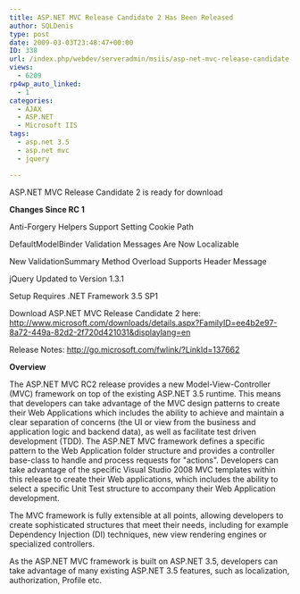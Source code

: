 ```yaml
---
title: ASP.NET MVC Release Candidate 2 Has Been Released
author: SQLDenis
type: post
date: 2009-03-03T23:48:47+00:00
ID: 338
url: /index.php/webdev/serveradmin/msiis/asp-net-mvc-release-candidate-2-has-been/
views:
  - 6209
rp4wp_auto_linked:
  - 1
categories:
  - AJAX
  - ASP.NET
  - Microsoft IIS
tags:
  - asp.net 3.5
  - asp.net mvc
  - jquery

---
```

ASP.NET MVC Release Candidate 2 is ready for download

**Changes Since RC 1**
  
Anti-Forgery Helpers Support Setting Cookie Path
  
DefaultModelBinder Validation Messages Are Now Localizable
  
New ValidationSummary Method Overload Supports Header Message
  
jQuery Updated to Version 1.3.1
  
Setup Requires .NET Framework 3.5 SP1

Download ASP.NET MVC Release Candidate 2 here: http://www.microsoft.com/downloads/details.aspx?FamilyID=ee4b2e97-8a72-449a-82d2-2f720d421031&displaylang=en

Release Notes: http://go.microsoft.com/fwlink/?LinkId=137662

**Overview**
  
The ASP.NET MVC RC2 release provides a new Model-View-Controller (MVC) framework on top of the existing ASP.NET 3.5 runtime. This means that developers can take advantage of the MVC design patterns to create their Web Applications which includes the ability to achieve and maintain a clear separation of concerns (the UI or view from the business and application logic and backend data), as well as facilitate test driven development (TDD). The ASP.NET MVC framework defines a specific pattern to the Web Application folder structure and provides a controller base-class to handle and process requests for "actions". Developers can take advantage of the specific Visual Studio 2008 MVC templates within this release to create their Web applications, which includes the ability to select a specific Unit Test structure to accompany their Web Application development.

The MVC framework is fully extensible at all points, allowing developers to create sophisticated structures that meet their needs, including for example Dependency Injection (DI) techniques, new view rendering engines or specialized controllers.

As the ASP.NET MVC framework is built on ASP.NET 3.5, developers can take advantage of many existing ASP.NET 3.5 features, such as localization, authorization, Profile etc.